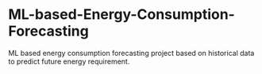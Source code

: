# ML-based-Energy-Consumption-Forecasting
ML based energy consumption forecasting project based on historical data to predict future energy requirement.
